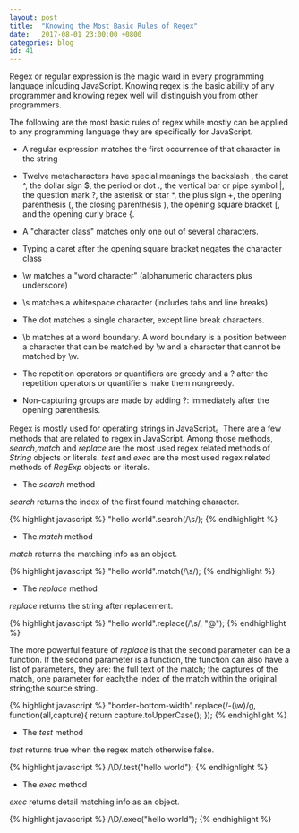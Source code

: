 ```yaml
---
layout: post
title:  "Knowing the Most Basic Rules of Regex"
date:   2017-08-01 23:00:00 +0800
categories: blog
id: 41
---
```


Regex or regular expression is the magic ward in every programming language inlcuding JavaScript. Knowing regex is the basic ability of any programmer and knowing regex well will distinguish you from other programmers.

The following are the most basic rules of regex while mostly can be applied to any programming language they are specifically for JavaScript.

* A regular expression matches the first occurrence of that character in the string

* Twelve metacharacters have special meanings
 the backslash \, the caret ^, the dollar sign $, the period or dot ., the vertical bar or pipe symbol |, the question mark ?, the asterisk or star *, the plus sign +, the opening parenthesis (, the closing parenthesis ), the opening square bracket [, and the opening curly brace {. 

* A "character class" matches only one out of several characters.

* Typing a caret after the opening square bracket negates the character class

* \w matches a "word character" (alphanumeric characters plus underscore)

* \s matches a whitespace character (includes tabs and line breaks)

* The dot matches a single character, except line break characters.

* \b matches at a word boundary. A word boundary is a position between a character that can be matched by \w and a character that cannot be matched by \w.

* The repetition operators or quantifiers are greedy and a ? after the repetition operators or quantifiers make them nongreedy.

* Non-capturing groups are made by adding ?: immediately after the opening parenthesis.

Regex is mostly used for operating strings in JavaScript。There are a few methods that are related to regex in JavaScript. Among those methods, *search*,*match* and *replace* are the most used regex related methods of *String* objects or literals. *test* and *exec* are the most used regex related methods of *RegExp* objects or literals.

* The *search* method

*search* returns the index of the first found matching character. 

{% highlight javascript %}
"hello world".search(/\s/);
{% endhighlight %}

* The *match* method

*match* returns the matching info as an object.

{% highlight javascript %}
"hello world".match(/\s/);
{% endhighlight %}

* The *replace* method

*replace* returns the string after replacement.

{% highlight javascript %}
"hello world".replace(/\s/, "@");
{% endhighlight %}

The more powerful feature of *replace* is that the second parameter can be a function. If the second parameter is a function, the function can also have a list of parameters, they are: the full text of the match; the captures of the match, one parameter for each;the index of the match within the original string;the source string.

{% highlight javascript %}
"border-bottom-width".replace(/-(\w)/g, function(all,capture){
    return capture.toUpperCase();
});
{% endhighlight %}

* The *test* method

*test* returns true when the regex match otherwise false.

{% highlight javascript %}
/\D/.test("hello world");
{% endhighlight %}

* The *exec* method

*exec* returns detail matching info as an object.

{% highlight javascript %}
/\D/.exec("hello world");
{% endhighlight %}


